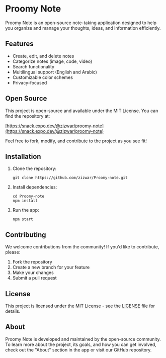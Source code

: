 # Proomy Note

Proomy Note is an open-source note-taking application designed to help you organize and manage your thoughts, ideas, and information efficiently.

## Features

- Create, edit, and delete notes
- Categorize notes (image, code, video)
- Search functionality
- Multilingual support (English and Arabic)
- Customizable color schemes
- Privacy-focused

## Open Source

This project is open-source and available under the MIT License. You can find the repository at:



[https://snack.expo.dev/@zizwar/proomy-note](https://snack.expo.dev/@zizwar/proomy-note)

Feel free to fork, modify, and contribute to the project as you see fit!

## Installation

1. Clone the repository:
   ```
   git clone https://github.com/zizwar/Proomy-note.git
   ```
2. Install dependencies:
   ```
   cd Proomy-note
   npm install
   ```
3. Run the app:
   ```
   npm start
   ```

## Contributing

We welcome contributions from the community! If you'd like to contribute, please:

1. Fork the repository
2. Create a new branch for your feature
3. Make your changes
4. Submit a pull request

## License

This project is licensed under the MIT License - see the [LICENSE](LICENSE) file for details.

## About

Proomy Note is developed and maintained by the open-source community. To learn more about the project, its goals, and how you can get involved, check out the "About" section in the app or visit our GitHub repository.
